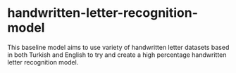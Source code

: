 # handwritten-letter-recognition-model
 This baseline model aims to use variety of handwritten letter datasets based in both Turkish and English to try and create a high percentage handwritten letter recognition model.
